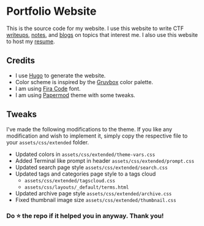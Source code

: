 # Portfolio Website
This is the source code for my website. I use this website to write CTF [writeups](https://iasad.me/write-ups), [notes](https://notes.iasad.me), and [blogs](https://iasad.me/blogs) on topics that interest me. I also use this website to host my [resume](https://iasad.me/resume).
## Credits
* I use [Hugo](https://gohugo.io/) to generate the website.
* Color scheme is inspired by the [Gruvbox](https://github.com/morhetz/gruvbox) color palette.
* I am using [Fira Code](https://fonts.google.com/specimen/Fira+Code) font.
* I am using [Papermod](https://github.com/adityatelange/hugo-PaperMod) theme with some tweaks.

## Tweaks 
I've made the following modifications to the theme. If you like any modification and wish to implement it, simply copy the respective file to your `assets/css/extended` folder.

* Updated colors in `assets/css/extended/theme-vars.css`
* Added Terminal like prompt in header `assets/css/extended/prompt.css`
* Updated search page style `assets/css/extended/search.css`
* Updated tags and categories page style to a tags cloud
    *  `assets/css/extended/tagscloud.css`
    *  `assets/css/layouts/_default/terms.html`
* Updated archive page style `assets/css/extended/archive.css`
* Fixed thumbnail image size `assets/css/extended/thumbnail.css`


### Do ⭐ the repo if it helped you in anyway. Thank you!